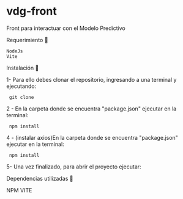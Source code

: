 # vdg-front
Front para interactuar con el Modelo Predictivo


Requerimiento 🔧
    
    NodeJs
    Vite

Instalación 🔧

1- Para ello debes clonar el repositorio, ingresando a una terminal y ejecutando:

     git clone
    
    
2 - En la carpeta donde se encuentra "package.json" ejecutar en la terminal:

     npm install
      
      
4 - (instalar axios)En la carpeta donde se encuentra "package.json" ejecutar en la terminal:


     npm install
      
      
5- Una vez finalizado, para abrir el proyecto ejecutar:



Dependencias utilizadas 🔧

  NPM
  VITE



